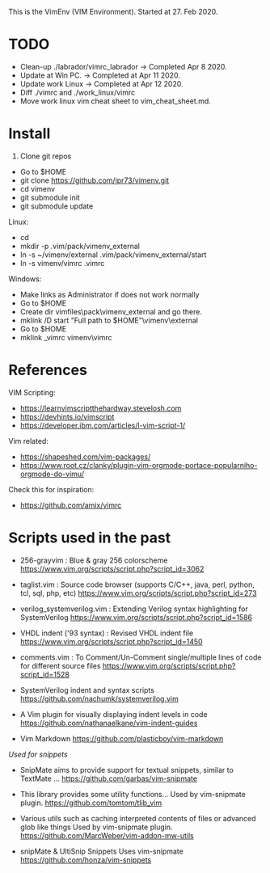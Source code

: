 This is the VimEnv (VIM Environment).
Started at 27. Feb 2020.

TODO
====
* Clean-up ./labrador/vimrc_labrador -> Completed Apr 8 2020.
* Update at Win PC. -> Completed at Apr 11 2020.
* Update work Linux -> Completed at Apr 12 2020.
* Diff ./vimrc and ./work_linux/vimrc
* Move work linux vim cheat sheet to vim_cheat_sheet.md.

Install
=======

1. Clone git repos
*  Go to $HOME
*  git clone https://github.com/jpr73/vimenv.git
*  cd vimenv
*  git submodule init
*  git submodule update

Linux:
*  cd
*  mkdir -p .vim/pack/vimenv_external
*  ln -s ~/vimenv/external .vim/pack/vimenv_external/start
*  ln -s vimenv/vimrc .vimrc

Windows:
*  Make links as Administrator if does not work normally
*  Go to $HOME
*  Create dir vimfiles\pack\vimenv_external and go there.
*  mklink /D start "Full path to $HOME"\vimenv\external
*  Go to $HOME
*  mklink _vimrc vimenv\vimrc

References
==========
VIM Scripting:
*  <https://learnvimscriptthehardway.stevelosh.com>
*  <https://devhints.io/vimscript>
*  <https://developer.ibm.com/articles/l-vim-script-1/>

Vim related:
*  <https://shapeshed.com/vim-packages/>
*  <https://www.root.cz/clanky/plugin-vim-orgmode-portace-popularniho-orgmode-do-vimu/>

Check this for inspiration:
*  <https://github.com/amix/vimrc>

Scripts used in the past
========================
 * 256-grayvim : Blue & gray 256 colorscheme
    <https://www.vim.org/scripts/script.php?script_id=3062>

 * taglist.vim : Source code browser (supports C/C++, java, perl, python, tcl, sql, php, etc)
    <https://www.vim.org/scripts/script.php?script_id=273>

 * verilog_systemverilog.vim : Extending Verilog syntax highlighting for SystemVerilog
    <https://www.vim.org/scripts/script.php?script_id=1586>

 * VHDL indent ('93 syntax) : Revised VHDL indent file
    <https://www.vim.org/scripts/script.php?script_id=1450>

 * comments.vim : To Comment/Un-Comment single/multiple lines of code for different source files
    <https://www.vim.org/scripts/script.php?script_id=1528>

 * SystemVerilog indent and syntax scripts
    <https://github.com/nachumk/systemverilog.vim>

 * A Vim plugin for visually displaying indent levels in code
    <https://github.com/nathanaelkane/vim-indent-guides>

 * Vim Markdown
    <https://github.com/plasticboy/vim-markdown>

*Used for snippets*
 * SnipMate aims to provide support for textual snippets, similar to TextMate ...
    <https://github.com/garbas/vim-snipmate>

 * This library provides some utility functions...
     Used by vim-snipmate plugin.
    <https://github.com/tomtom/tlib_vim>

 * Various utils such as caching interpreted contents of files or advanced glob like things
     Used by vim-snipmate plugin.
    <https://github.com/MarcWeber/vim-addon-mw-utils>

 * snipMate & UltiSnip Snippets
     Uses vim-snipmate
     <https://github.com/honza/vim-snippets>

